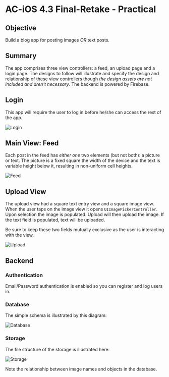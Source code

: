 # AC-iOS 4.3 Final-Retake - Practical

## Objective

Build a blog app for posting images *OR* text posts.

## Summary

The app comprises three view controllers: a feed, an upload page and a login page.
 The designs to follow
will illustrate and specify the design and relationship of these view controllers
though *the design assets are not included and aren't necessary*.
 The backend is powered by Firebase. 

## Login

This app will require the user to log in before he/she can access the rest of the app. 

![Login](https://github.com/C4Q/AC3.2-Final-Retake/blob/master/readme_assets/login.png)


## Main View: Feed

Each post in the feed has *either one* two elements (but not both): a picture or text. The picture is a fixed square the width
of the device and the text is variable height below it, resulting in non-uniform cell heights.

![Feed](https://github.com/C4Q/AC3.2-Final-Retake/blob/master/readme_assets/feed.png)


## Upload View

The upload view had a square text entry view and a square image view. When the user taps on the
image view it  opens ```UIImagePickerController```. Upon selection the image is populated.
Upload will then upload the image. If the text field is populated, text will be uploaded.

Be sure to keep these two fields mutually exclusive as the user is interacting with the view.

![Upload](https://github.com/C4Q/AC3.2-Final-Retake/blob/master/readme_assets/upload.png)

## Backend

### Authentication

Email/Password authentication is enabled so you can register and log users in. 

### Database

The simple schema is illustrated by this diagram:

![Database](https://github.com/C4Q/AC3.2-Final-Retake/blob/master/readme_assets/database.png)

### Storage

The file structure of the storage is illustrated here: 

![Storage](https://github.com/C4Q/AC3.2-Final-Retake/blob/master/readme_assets/storage.png)

Note the relationship between image names and objects in the database.

